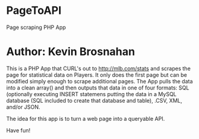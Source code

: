 # PageToAPI
Page scraping PHP App

# Author: Kevin Brosnahan

This is a PHP App that CURL's out to http://mlb.com/stats and scrapes the page for statistical data on Players. It only does the first page but can be modified simply enough to scrape additional pages. The App pulls the data into a clean array() and then outputs that data in one of four formats: SQL (optionally executing INSERT statemens putting the data in a MySQL database (SQL included to create that database and table), .CSV, XML, and/or JSON.

The idea for this app is to turn a web page into a queryable API.

Have fun!
